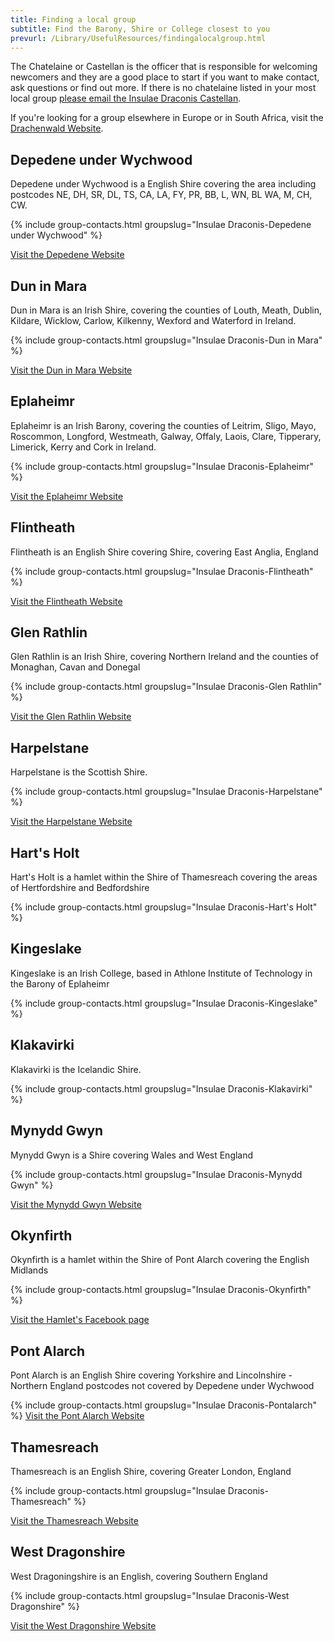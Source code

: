 ```yaml
---
title: Finding a local group
subtitle: Find the Barony, Shire or College closest to you
prevurl: /Library/UsefulResources/findingalocalgroup.html
---
```

The Chatelaine or Castellan is the officer that is responsible for welcoming newcomers and they are a good place to start if you want to make contact, ask questions or find out more. If there is no chatelaine listed in your most local group [please email the Insulae Draconis Castellan](mailto:chatelaine@insulaedraconis.org).

If you're looking for a group elsewhere in Europe or in South Africa, visit the [Drachenwald Website](https://drachenwald.sca.org/).

<h2><a name="depedene">Depedene under Wychwood</a></h2>
Depedene under Wychwood is a English Shire covering the area including postcodes NE, DH, SR, DL, TS, CA, LA, FY, PR, BB, L, WN, BL WA, M, CH, CW.

{% include group-contacts.html groupslug="Insulae Draconis-Depedene under Wychwood" %}

[Visit the Depedene Website](https://sites.google.com/site/depedeneunderwychwood/)

<h2><a name="duninmara">Dun in Mara</a></h2>
Dun in Mara is an Irish Shire, covering the counties of Louth, Meath, Dublin, Kildare, Wicklow, Carlow, Kilkenny, Wexford and Waterford in Ireland.

{% include group-contacts.html groupslug="Insulae Draconis-Dun in Mara" %}

[Visit the Dun in Mara Website](http://duninmara.org/)


<h2><a name="eplaheimr">Eplaheimr</a></h2>
Eplaheimr is an Irish Barony, covering the counties of Leitrim, Sligo, Mayo, Roscommon, Longford, Westmeath, Galway, Offaly, Laois, Clare, Tipperary, Limerick, Kerry and Cork in Ireland.

{% include group-contacts.html groupslug="Insulae Draconis-Eplaheimr" %}

[Visit the Eplaheimr Website](http://www.eplaheimr.org)


<h2><a name="flintheath">Flintheath</a></h2>
Flintheath is an English Shire covering Shire, covering East Anglia, England

{% include group-contacts.html groupslug="Insulae Draconis-Flintheath" %}
 

[Visit the Flintheath Website](http://www.flintheath.org.uk/)


<h2><a name="glenrathlin">Glen Rathlin</a></h2>
Glen Rathlin is an Irish Shire, covering Northern Ireland and the counties of Monaghan, Cavan and Donegal  

{% include group-contacts.html groupslug="Insulae Draconis-Glen Rathlin" %}

[Visit the Glen Rathlin Website](http://www.glenrathlin.org/)


<h2><a name="harpelstane">Harpelstane</a></h2>
Harpelstane is the Scottish Shire.

{% include group-contacts.html groupslug="Insulae Draconis-Harpelstane" %}

[Visit the Harpelstane Website](http://www.harpelstane.org/)


<h2><a name="hartsholt">Hart's Holt</a></h2>
Hart's Holt is a hamlet within the Shire of Thamesreach covering the areas of Hertfordshire and Bedfordshire

{% include group-contacts.html groupslug="Insulae Draconis-Hart's Holt" %}


<h2><a name="kingeslake">Kingeslake</a></h2>
Kingeslake is an Irish College, based in Athlone Institute of Technology in the Barony of Eplaheimr

{% include group-contacts.html groupslug="Insulae Draconis-Kingeslake" %}

<h2><a name="klakavirki">Klakavirki</a></h2>
Klakavirki is the Icelandic Shire.

{% include group-contacts.html groupslug="Insulae Draconis-Klakavirki" %}


<h2><a name="mynyddgwyn">Mynydd Gwyn</a></h2>
Mynydd Gwyn is a Shire covering Wales and West England

{% include group-contacts.html groupslug="Insulae Draconis-Mynydd Gwyn" %}

[Visit the Mynydd Gwyn Website](http://www.mynydd-gwyn.org.uk/)


<h2><a name="okynfirth">Okynfirth</a></h2> 
Okynfirth is a hamlet within the Shire of Pont Alarch covering the English Midlands

{% include group-contacts.html groupslug="Insulae Draconis-Okynfirth" %}

[Visit the Hamlet's Facebook page](https://www.facebook.com/groups/okynfirth/)
  

<h2><a name="pontalarch">Pont Alarch</a></h2>
Pont Alarch is an English Shire covering Yorkshire and Lincolnshire - Northern England postcodes not covered by Depedene under Wychwood

{% include group-contacts.html groupslug="Insulae Draconis-Pontalarch" %}
[Visit the Pont Alarch Website](http://pontalarch.insulaedraconis.org/)


<h2><a name="thamesreach">Thamesreach</a></h2>
Thamesreach is an English Shire, covering Greater London, England

{% include group-contacts.html groupslug="Insulae Draconis-Thamesreach" %}

[Visit the Thamesreach Website](http://www.thamesreach.org/)


<h2><a name="westdragon">West Dragonshire</a></h2>
West Dragoningshire is an English, covering Southern England

{% include group-contacts.html groupslug="Insulae Draconis-West Dragonshire" %}

[Visit the West Dragonshire Website](http://www.westdragonshire.org/)